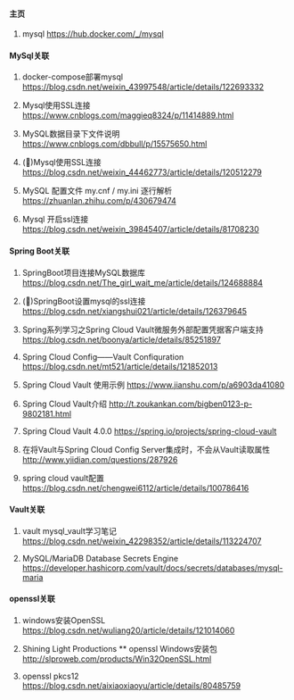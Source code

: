 ﻿#### 主页 ####
1. mysql
    https://hub.docker.com/_/mysql

#### MySql关联 ####
1. docker-compose部署mysql
    https://blog.csdn.net/weixin_43997548/article/details/122693332

2. Mysql使用SSL连接
    https://www.cnblogs.com/maggieq8324/p/11414889.html
    
3. MySQL数据目录下文件说明
    https://www.cnblogs.com/dbbull/p/15575650.html

4. (🌟)Mysql使用SSL连接
    https://blog.csdn.net/weixin_44462773/article/details/120512279

5. MySQL 配置文件 my.cnf / my.ini 逐行解析
    https://zhuanlan.zhihu.com/p/430679474

6. Mysql 开启ssl连接
    https://blog.csdn.net/weixin_39845407/article/details/81708230

#### Spring Boot关联 ####
1. SpringBoot项目连接MySQL数据库
    https://blog.csdn.net/The_girl_wait_me/article/details/124688884

2. (🌟)SpringBoot设置mysql的ssl连接
    https://blog.csdn.net/xiangshui021/article/details/126379645

3. Spring系列学习之Spring Cloud Vault微服务外部配置凭据客户端支持
    https://blog.csdn.net/boonya/article/details/85251897

4. Spring Cloud Config——Vault Confiquration
    https://blog.csdn.net/mt521/article/details/121852013

5. Spring Cloud Vault 使用示例
    https://www.jianshu.com/p/a6903da41080

6. Spring Cloud Vault介绍
    http://t.zoukankan.com/bigben0123-p-9802181.html

7. Spring Cloud Vault 4.0.0
    https://spring.io/projects/spring-cloud-vault

8. 在将Vault与Spring Cloud Config Server集成时，不会从Vault读取属性
    http://www.yiidian.com/questions/287926

9. spring cloud vault配置
    https://blog.csdn.net/chengwei6112/article/details/100786416

#### Vault关联 ####
1. vault mysql_vault学习笔记
    https://blog.csdn.net/weixin_42298352/article/details/113224707

2. MySQL/MariaDB Database Secrets Engine
    https://developer.hashicorp.com/vault/docs/secrets/databases/mysql-maria


#### openssl关联 ####
1. windows安装OpenSSL
   https://blog.csdn.net/wuliang20/article/details/121014060

2. Shining Light Productions   ** openssl Windows安装包
    http://slproweb.com/products/Win32OpenSSL.html

3. openssl pkcs12
    https://blog.csdn.net/aixiaoxiaoyu/article/details/80485759
